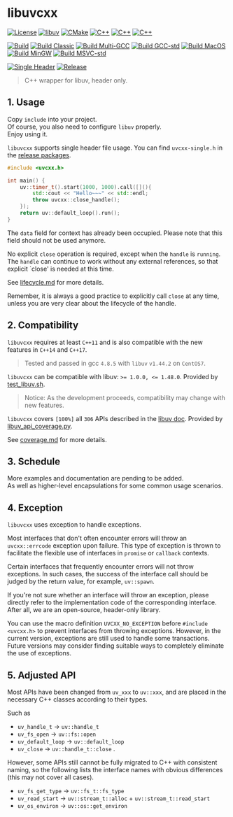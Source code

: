 # libuvcxx

[![License](https://img.shields.io/badge/License-MIT-blue.svg)](
    LICENSE)
[![libuv](https://img.shields.io/badge/libuv-v1.48.0-green?logo=libuv&logoColor=green)](
    https://github.com/libuv/libuv)
[![CMake](https://img.shields.io/badge/CMake-v3.9-%23064F8C?logo=cmake&logoColor=%23064F8C)](
    https://cmake.org)
[![C++](https://img.shields.io/badge/C++-11-%23512BD4.svg?logo=C%2B%2B&logoColor=%23512BD4)](
    https://en.cppreference.com/w/cpp/11)
[![C++](https://img.shields.io/badge/C++-14-%23512BD4.svg?logo=C%2B%2B&logoColor=%23512BD4)](
    https://en.cppreference.com/w/cpp/14)
[![C++](https://img.shields.io/badge/C++-17-%23512BD4.svg?logo=C%2B%2B&logoColor=%23512BD4)](
    https://en.cppreference.com/w/cpp/17)

[![Build](https://github.com/levalup/libuvcxx/actions/workflows/build.yml/badge.svg)](
    https://github.com/levalup/libuvcxx/actions/workflows/build.yml)
[![Build Classic](https://github.com/levalup/libuvcxx/actions/workflows/build-classic.yml/badge.svg)](
    https://github.com/levalup/libuvcxx/actions/workflows/build-classic.yml)
[![Build Multi-GCC](https://github.com/levalup/libuvcxx/actions/workflows/build-gcc.yml/badge.svg)](
    https://github.com/levalup/libuvcxx/actions/workflows/build-gcc.yml)
[![Build GCC-std](https://github.com/levalup/libuvcxx/actions/workflows/build-gcc-std.yml/badge.svg)](
    https://github.com/levalup/libuvcxx/actions/workflows/build-gcc-std.yml)
[![Build MacOS](https://github.com/levalup/libuvcxx/actions/workflows/build-macos.yml/badge.svg)](
    https://github.com/levalup/libuvcxx/actions/workflows/build-macos.yml)
[![Build MinGW](https://github.com/levalup/libuvcxx/actions/workflows/build-mingw.yml/badge.svg)](
    https://github.com/levalup/libuvcxx/actions/workflows/build-mingw.yml)
[![Build MSVC-std](https://github.com/levalup/libuvcxx/actions/workflows/build-msvc-std.yml/badge.svg)](
    https://github.com/levalup/libuvcxx/actions/workflows/build-msvc-std.yml)

[![Single Header](https://github.com/levalup/libuvcxx/actions/workflows/single-header.yml/badge.svg)](
    https://github.com/levalup/libuvcxx/actions/workflows/single-header.yml)
[![Release](https://github.com/levalup/libuvcxx/actions/workflows/release.yml/badge.svg)](
    https://github.com/levalup/libuvcxx/actions/workflows/release.yml)

> C++ wrapper for libuv, header only.

## 1. Usage

Copy `include` into your project.  
Of course, you also need to configure `libuv` properly.  
Enjoy using it.  

`libuvcxx` supports single header file usage.
You can find `uvcxx-single.h` in the [release packages](https://github.com/levalup/libuvcxx/releases).

```cpp
#include <uvcxx.h>

int main() {
    uv::timer_t().start(1000, 1000).call([](){
        std::cout << "Hello~~~" << std::endl;
        throw uvcxx::close_handle();
    });
    return uv::default_loop().run();
}
```

The `data` field for context has already been occupied.
Please note that this field should not be used anymore.

No explicit `close` operation is required, except when the `handle` is `running`.
The `handle` can continue to work without any external references, so that explicit `close' is needed at this time.

See [lifecycle.md](docs/lifecycle.md) for more details.

Remember, it is always a good practice to explicitly call `close` at any time,
unless you are very clear about the lifecycle of the handle.

## 2. Compatibility

`libuvcxx` requires at least `C++11` and is also compatible with the new features in `C++14` and `C++17`.

> Tested and passed in gcc `4.8.5` with `libuv` `v1.44.2` on `CentOS7`.

`libuvcxx` can be compatible with libuv: `>= 1.0.0, <= 1.48.0`.
Provided by [test_libuv.sh](scripts/test_libuv.sh).

> Notice: As the development proceeds, compatibility may change with new features.

`libuvcxx` covers `[100%]` all `306` APIs described in the [libuv doc](https://docs.libuv.org/en/v1.x/).
Provided by [libuv_api_coverage.py](scripts/libuv_api_coverage.py).

See [coverage.md](docs/coverage.md) for more details.

## 3. Schedule

More examples and documentation are pending to be added.  
As well as higher-level encapsulations for some common usage scenarios.

## 4. Exception

`libuvcxx` uses exception to handle exceptions.

Most interfaces that don't often encounter errors will throw an `uvcxx::errcode` exception upon failure.
This type of exception is thrown to facilitate the flexible use of interfaces in `promise` or `callback` contexts.

Certain interfaces that frequently encounter errors will not throw exceptions.
In such cases, the success of the interface call should be judged by the return value, for example, `uv::spawn`.

If you're not sure whether an interface will throw an exception, please directly refer to the implementation code of the corresponding interface.
After all, we are an open-source, header-only library.

You can use the macro definition `UVCXX_NO_EXCEPTION` before `#include <uvcxx.h>` to prevent interfaces from throwing exceptions.
However, in the current version, exceptions are still used to handle some transactions.
Future versions may consider finding suitable ways to completely eliminate the use of exceptions.

## 5. Adjusted API

Most APIs have been changed from `uv_xxx` to `uv::xxx`, 
and are placed in the necessary C++ classes according to their types.

Such as
- `uv_handle_t` -> `uv::handle_t`
- `uv_fs_open` -> `uv::fs::open`
- `uv_default_loop` -> `uv::default_loop`
- `uv_close` -> `uv::handle_t::close`
.

However, some APIs still cannot be fully migrated to C++ with consistent naming,
so the following lists the interface names with obvious differences (this may not cover all cases).

- `uv_fs_get_type` -> `uv::fs_t::fs_type`
- `uv_read_start` -> `uv::stream_t::alloc` + `uv::stream_t::read_start`
- `uv_os_environ` -> `uv::os::get_environ`
